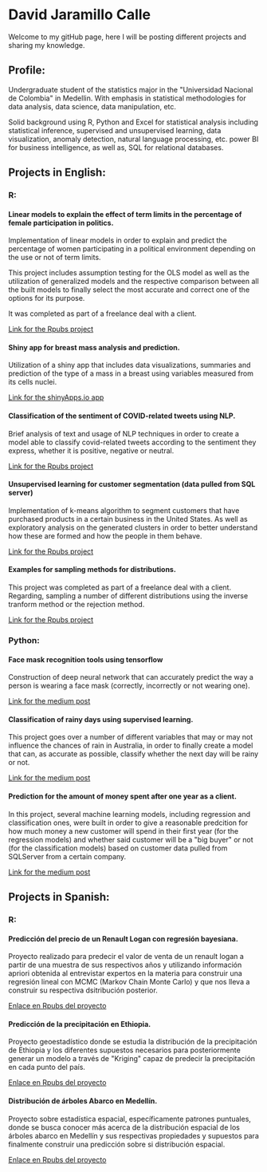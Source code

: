 # David Jaramillo Calle

Welcome to my gitHub page, here I will be posting different projects and sharing my knowledge.

## Profile: 

Undergraduate student of the statistics major in the "Universidad Nacional de Colombia" in Medellin. With emphasis in statistical methodologies for data analysis, data science, data manipulation, etc.

Solid background using R, Python and Excel for statistical analysis including statistical inference, supervised and unsupervised learning, data visualization, anomaly detection, natural language processing, etc. power BI for business intelligence, as well as, SQL for relational databases.

## Projects in English:

### R:

#### Linear models to explain the effect of term limits in the percentage of female participation in politics.
Implementation of linear models in order to explain and predict the percentage of women participating in a political environment depending on the use or not of term limits.

This project includes assumption testing for the OLS model as well as the utilization of generalized models and the respective comparison between all the built models to finally select the most accurate and correct one of the options for its purpose.

It was completed as part of a freelance deal with a client.

[Link for the Rpubs project](https://rpubs.com/DavidJara2201/807861)

#### Shiny app for breast mass analysis and prediction.
Utilization of a shiny app that includes data visualizations, summaries and prediction of the type of a mass in a breast using variables measured from its cells nuclei.

[Link for the shinyApps.io app](https://davidjara2201.shinyapps.io/BreastMassApp/)

#### Classification of the sentiment of COVID-related tweets using NLP.
Brief analysis of text and usage of NLP techniques in order to create a model able to classify covid-related tweets according to the sentiment they express, whether it is positive, negative or neutral.

[Link for the Rpubs project](https://rpubs.com/DavidJara2201/820137)

#### Unsupervised learning for customer segmentation (data pulled from SQL server)

Implementation of k-means algorithm to segment customers that have purchased products in a certain business in the United States. As well as exploratory analysis on the generated clusters in order to better understand how these are formed and how the people in them behave.

[Link for the Rpubs project](https://rpubs.com/DavidJara2201/840540)

#### Examples for sampling methods for distributions.
This project was completed as part of a freelance deal with a client. Regarding, sampling a number of different distributions using the inverse tranform method or the rejection method.

[Link for the Rpubs project](https://rpubs.com/DavidJara2201/806098)


### Python: 

#### Face mask recognition tools using tensorflow
Construction of deep neural network that can accurately predict the way a person is wearing a face mask (correctly, incorrectly or not wearing one).

[Link for the medium post](https://medium.com/@jaramillocalledavid/computer-vision-630f41567bbb)

#### Classification of rainy days using supervised learning.
This project goes over a number of different variables that may or may not influence the chances of rain in Australia, in order to finally create a model that can, as accurate as possible, classify whether the next day will be rainy or not.

[Link for the medium post](https://medium.com/@jaramillocalledavid/classification-of-rainy-days-using-supervised-learning-24ba023e6f7)

#### Prediction for the amount of money spent after one year as a client.
In this project, several machine learning models, including regression and classification ones, were built in order to give a reasonable predcition for how much money a new customer will spend in their first year (for the regression models) and whether said customer will be a "big buyer" or not (for the classification models) based on customer data pulled from SQLServer from a certain company.

[Link for the medium post](https://medium.com/@jaramillocalledavid/prediction-of-money-spent-after-one-year-as-a-client-839e7d83bbb7)

## Projects in Spanish:

### R:

#### Predicción del precio de un Renault Logan con regresión bayesiana. 
Proyecto realizado para predecir el valor de venta de un renault logan a partir de una muestra de sus respectivos años y utilizando información apriori obtenida al entrevistar expertos en la materia para construir una regresión lineal con MCMC (Markov Chain Monte Carlo) y que nos lleva a construir su respectiva dsitribución posterior.

[Enlace en Rpubs del proyecto](https://rpubs.com/DavidJara2201/805412)

#### Predicción de la precipitación en Ethiopia.
Proyecto geoestadístico donde se estudia la distribución de la precipitación de Ethiopia y los diferentes supuestos necesarios para posteriormente generar un modelo a través de "Kriging" capaz de predecir la precipitación en cada punto del país.

[Enlace en Rpubs del proyecto](https://rpubs.com/DavidJara2201/805583)

#### Distribución de árboles Abarco en Medellín.
Proyecto sobre estadística espacial, específicamente patrones puntuales, donde se busca conocer más acerca de la distribución espacial de los árboles abarco en Medellín y sus respectivas propiedades y supuestos para finalmente construir una predicción sobre si distribución espacial.

[Enlace en Rpubs del proyecto](https://rpubs.com/DavidJara2201/805946)


